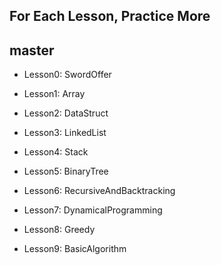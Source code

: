 ## For Each Lesson, Practice More 
## master
- Lesson0: SwordOffer

- Lesson1: Array

- Lesson2: DataStruct

- Lesson3: LinkedList

- Lesson4: Stack

- Lesson5: BinaryTree

- Lesson6: RecursiveAndBacktracking

- Lesson7: DynamicalProgramming

- Lesson8: Greedy

- Lesson9: BasicAlgorithm